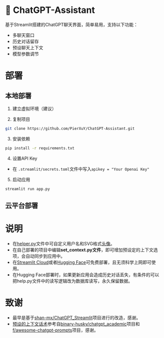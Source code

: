 # 🤖 ChatGPT-Assistant
基于Streamlit搭建的ChatGPT聊天界面，简单易用，支持以下功能：
- 多聊天窗口
- 历史对话留存
- 预设聊天上下文 
- 模型参数调节

# 部署
## 本地部署
1. 建立虚拟环境（建议）

2. 复制项目
```bash
git clone https://github.com/PierXuY/ChatGPT-Assistant.git
```

3. 安装依赖
```bash
pip install -r requirements.txt
```

4. 设置API Key   

- 在 `.streamlit/secrets.toml`文件中写入`apikey = "Your Openai Key"`

5. 启动应用
```bash
streamlit run app.py
```

## 云平台部署


# 说明
- 在[helper.py](https://github.com/PierXuY/ChatGPT-Assistant/blob/main/helper.py)文件中可自定义用户名和SVG格式[头像](https://www.dicebear.com/playground?style=identicon)。
- 在自己部署的项目中编辑**set_context.py文件**，即可增加预设定的上下文选项，会自动同步到应用中。
- 在[Streamlit Cloud](https://docs.streamlit.io/streamlit-community-cloud/get-started)或者[Hugging Face](https://huggingface.co/)可免费部署，且无须科学上网即可使用。
- 在Hugging Face部署时，如果更新应用会造成历史对话丢失，有条件的可以把help.py文件中的读写逻辑改为数据库读写，永久保留数据。

# 致谢
- 最早是基于[shan-mx/ChatGPT_Streamlit](https://github.com/shan-mx/ChatGPT_Streamlit)项目进行的改造，感谢。
- [预设的上下文话术](https://github.com/PierXuY/ChatGPT-Assistant/blob/main/set_context.py)参考自[binary-husky/chatgpt_academic](https://github.com/binary-husky/chatgpt_academic)项目和[f/awesome-chatgpt-prompts](https://github.com/f/awesome-chatgpt-prompts)项目，感谢。
